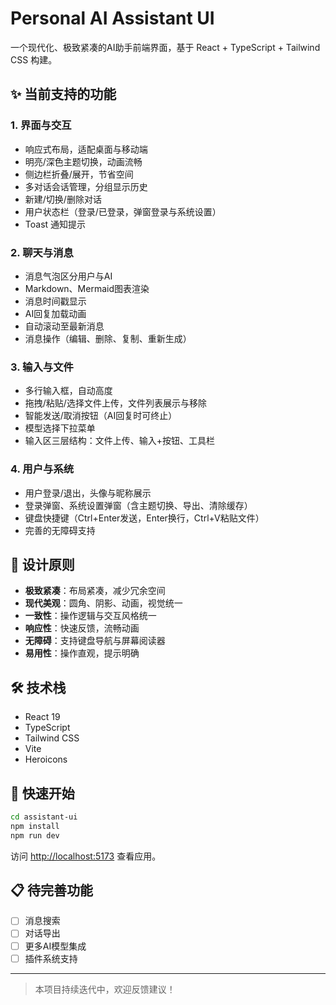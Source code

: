 # Personal AI Assistant UI

一个现代化、极致紧凑的AI助手前端界面，基于 React + TypeScript + Tailwind CSS 构建。

## ✨ 当前支持的功能

### 1. 界面与交互

- 响应式布局，适配桌面与移动端
- 明亮/深色主题切换，动画流畅
- 侧边栏折叠/展开，节省空间
- 多对话会话管理，分组显示历史
- 新建/切换/删除对话
- 用户状态栏（登录/已登录，弹窗登录与系统设置）
- Toast 通知提示

### 2. 聊天与消息

- 消息气泡区分用户与AI
- Markdown、Mermaid图表渲染
- 消息时间戳显示
- AI回复加载动画
- 自动滚动至最新消息
- 消息操作（编辑、删除、复制、重新生成）

### 3. 输入与文件

- 多行输入框，自动高度
- 拖拽/粘贴/选择文件上传，文件列表展示与移除
- 智能发送/取消按钮（AI回复时可终止）
- 模型选择下拉菜单
- 输入区三层结构：文件上传、输入+按钮、工具栏

### 4. 用户与系统

- 用户登录/退出，头像与昵称展示
- 登录弹窗、系统设置弹窗（含主题切换、导出、清除缓存）
- 键盘快捷键（Ctrl+Enter发送，Enter换行，Ctrl+V粘贴文件）
- 完善的无障碍支持

## 🎯 设计原则

- **极致紧凑**：布局紧凑，减少冗余空间
- **现代美观**：圆角、阴影、动画，视觉统一
- **一致性**：操作逻辑与交互风格统一
- **响应性**：快速反馈，流畅动画
- **无障碍**：支持键盘导航与屏幕阅读器
- **易用性**：操作直观，提示明确

## 🛠 技术栈

- React 19
- TypeScript
- Tailwind CSS
- Vite
- Heroicons

## 🚀 快速开始

```bash
cd assistant-ui
npm install
npm run dev
```

访问 <http://localhost:5173> 查看应用。

## 📋 待完善功能

- [ ] 消息搜索
- [ ] 对话导出
- [ ] 更多AI模型集成
- [ ] 插件系统支持

---

> 本项目持续迭代中，欢迎反馈建议！
